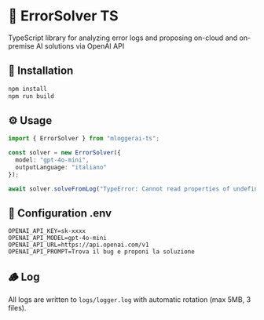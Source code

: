# 🧠 ErrorSolver TS

TypeScript library for analyzing error logs and proposing on-cloud and on-premise AI solutions via OpenAI API

## 🚀 Installation

```bash
npm install
npm run build
```

## ⚙️ Usage

```ts
import { ErrorSolver } from "mloggerai-ts";

const solver = new ErrorSolver({
  model: "gpt-4o-mini",
  outputLanguage: "italiano"
});

await solver.solveFromLog("TypeError: Cannot read properties of undefined");
```

## 🧩 Configuration .env

```
OPENAI_API_KEY=sk-xxxx
OPENAI_API_MODEL=gpt-4o-mini
OPENAI_API_URL=https://api.openai.com/v1
OPENAI_API_PROMPT=Trova il bug e proponi la soluzione
```

## 🪵 Log

All logs are written to `logs/logger.log` with automatic rotation (max 5MB, 3 files).
